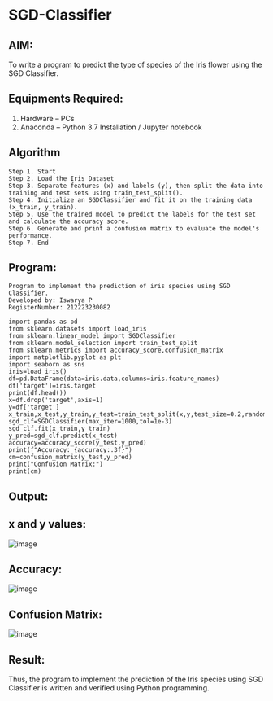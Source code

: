 # SGD-Classifier
## AIM:
To write a program to predict the type of species of the Iris flower using the SGD Classifier.

## Equipments Required:
1. Hardware – PCs
2. Anaconda – Python 3.7 Installation / Jupyter notebook

## Algorithm
```
Step 1. Start
Step 2. Load the Iris Dataset
Step 3. Separate features (x) and labels (y), then split the data into training and test sets using train_test_split().
Step 4. Initialize an SGDClassifier and fit it on the training data (x_train, y_train).
Step 5. Use the trained model to predict the labels for the test set and calculate the accuracy score.
Step 6. Generate and print a confusion matrix to evaluate the model's performance.
Step 7. End
```
## Program:
```
Program to implement the prediction of iris species using SGD Classifier.
Developed by: Iswarya P
RegisterNumber: 212223230082
```
```
import pandas as pd
from sklearn.datasets import load_iris
from sklearn.linear_model import SGDClassifier
from sklearn.model_selection import train_test_split
from sklearn.metrics import accuracy_score,confusion_matrix
import matplotlib.pyplot as plt
import seaborn as sns
iris=load_iris()
df=pd.DataFrame(data=iris.data,columns=iris.feature_names)
df['target']=iris.target
print(df.head())
x=df.drop('target',axis=1)
y=df['target']
x_train,x_test,y_train,y_test=train_test_split(x,y,test_size=0.2,random_state=42)
sgd_clf=SGDClassifier(max_iter=1000,tol=1e-3)
sgd_clf.fit(x_train,y_train)
y_pred=sgd_clf.predict(x_test)
accuracy=accuracy_score(y_test,y_pred)
print(f"Accuracy: {accuracy:.3f}")
cm=confusion_matrix(y_test,y_pred)
print("Confusion Matrix:")
print(cm)
```
## Output:
## x and y values:
![image](https://github.com/user-attachments/assets/19159f11-d079-4148-8d07-86d22d28d12c)

## Accuracy:
![image](https://github.com/user-attachments/assets/9e931bb7-4c6a-429a-bee7-7ea034876ea6)

## Confusion Matrix:
![image](https://github.com/user-attachments/assets/030c2897-7223-477a-9981-7486c5bf69b2)

## Result:
Thus, the program to implement the prediction of the Iris species using SGD Classifier is written and verified using Python programming.
